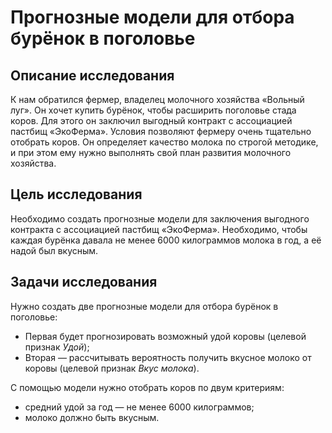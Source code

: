 # Прогнозные модели для отбора бурёнок в поголовье
## Описание исследования
К нам обратился фермер, владелец молочного хозяйства «Вольный луг». Он хочет купить бурёнок, чтобы расширить поголовье стада коров. Для этого он заключил выгодный контракт с ассоциацией пастбищ «ЭкоФерма».
Условия позволяют фермеру очень тщательно отобрать коров. Он определяет качество молока по строгой методике, и при этом ему нужно выполнять свой план развития молочного хозяйства.

## Цель исследования
Необходимо создать прогнозные модели для заключения выгодного контракта с ассоциацией пастбищ «ЭкоФерма». Необходимо, чтобы каждая бурёнка давала не менее 6000 килограммов молока в год, а её надой был вкусным.

## Задачи исследования
Нужно создать две прогнозные модели для отбора бурёнок в поголовье:
* Первая будет прогнозировать возможный удой коровы (целевой признак *Удой*);
* Вторая — рассчитывать вероятность получить вкусное молоко от коровы (целевой признак *Вкус молока*).

С помощью модели нужно отобрать коров по двум критериям:
* средний удой за год — не менее 6000 килограммов;
* молоко должно быть вкусным.
